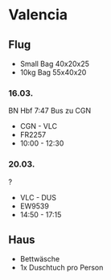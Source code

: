 # Valencia

## Flug
- Small Bag 40x20x25
- 10kg Bag 55x40x20

### 16.03.
BN Hbf 7:47 Bus zu CGN
- CGN - VLC
- FR2257
- 10:00 - 12:30

### 20.03.
?
- VLC - DUS
- EW9539
- 14:50 - 17:15

## Haus
- Bettwäsche
- 1x Duschtuch pro Person